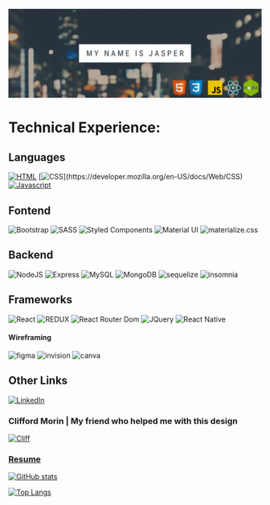 <!-- # Hi there! 👋  My Name is Jasper -->

![Banner](/Assets/Banner.png)


# Technical Experience:

## Languages
<p>
  
  [![HTML](https://img.shields.io/badge/HTML5-E34F26?style=for-the-badge&logo=html5&logoColor=white)](https://developer.mozilla.org/en-US/docs/Glossary/HTML5)
  [![CSS](https://img.shields.io/badge/CSS3-1572B6?style=for-the-badge&logo=css3&logoColor=white")](https://developer.mozilla.org/en-US/docs/Web/CSS)
  [![Javascript](https://img.shields.io/badge/JavaScript-323330?style=for-the-badge&logo=javascript&logoColor=F7DF1E)](https://developer.mozilla.org/en-US/docs/Web/JavaScript)

 </p>


## Fontend

<p>
<img alt="Bootstrap" src="https://img.shields.io/badge/Bootstrap-563D7C?style=for-the-badge&logo=bootstrap&logoColor=white" />
  <img alt="SASS" src = "https://img.shields.io/badge/Sass-CC6699?style=for-the-badge&logo=sass&logoColor=white" />
 <img alt="Styled Components" src = "https://img.shields.io/badge/styled--components-DB7093?style=for-the-badge&logo=styled-components&logoColor=white">
 <img alt="Material UI" src = "https://img.shields.io/badge/Material--UI-0081CB?style=for-the-badge&logo=material-ui&logoColor=white">
 <img alt="materialize.css" src="https://img.shields.io/badge/-materialize--css-ff69b4?style=for-the-badge&logo=materialize--css&logoColor=white">
 </p>

 
 
 ## Backend
 
 <p>
  <img alt="NodeJS" src = "https://img.shields.io/badge/Node.js-339933?style=for-the-badge&logo=nodedotjs&logoColor=white" />
  <img alt="Express" src = "https://img.shields.io/badge/Express.js-000000?style=for-the-badge&logo=express&logoColor=white" />
  <img alt="MySQL" src = "https://img.shields.io/badge/MySQL-005C84?style=for-the-badge&logo=mysql&logoColor=white">
  <img alt="MongoDB" src = "https://img.shields.io/badge/MongoDB-white?style=for-the-badge&logo=mongodb&logoColor=4EA94B">
    <img alt="sequelize" src="https://img.shields.io/badge/Sequelize-52B0E7?style=for-the-badge&logo=Sequelize&logoColor=white">
  <img alt="insomnia" src="https://img.shields.io/badge/Insomnia-5849be?style=for-the-badge&logo=Insomnia&logoColor=white">
  </p>

  
  
## Frameworks

<p>
  <img alt="React" src="https://img.shields.io/badge/React-20232A?style=for-the-badge&logo=react&logoColor=61DAFB" />
<img alt="REDUX" src="https://img.shields.io/badge/Redux-593D88?style=for-the-badge&logo=redux&logoColor=white">
<img alt="React Router Dom" src="https://img.shields.io/badge/React_Router-CA4245?style=for-the-badge&logo=react-router&logoColor=white">
<img alt="JQuery" src="https://img.shields.io/badge/jQuery-0769AD?style=for-the-badge&logo=jquery&logoColor=white">
 <img alt="React Native" src="https://img.shields.io/badge/React_Native-20232A?style=for-the-badge&logo=react&logoColor=61DAFB"> 
</p>


#### Wireframing

<p>
    <img alt="figma" src="https://img.shields.io/badge/Figma-F24E1E?style=for-the-badge&logo=figma&logoColor=white">
     <img alt="invision" src="https://img.shields.io/badge/InVision-FF3366?style=for-the-badge&logo=InVision&logoColor=white">
     <img alt="canva" src="https://img.shields.io/badge/Canva-%2300C4CC.svg?&style=for-the-badge&logo=Canva&logoColor=white">
</p>

## Other Links

[![LinkedIn](https://img.shields.io/badge/LinkedIn-0077B5?style=for-the-badge&logo=linkedin&logoColor=white)](https://www.linkedin.com/in/jasper-abarquez/)

### Clifford Morin | My friend who helped me with this design

[![Cliff](https://img.shields.io/badge/GitHub-100000?style=for-the-badge&logo=github&logoColor=white)](https://developer.mozilla.org/en-US/docs/Glossary/HTML5)

### <a href="https://docs.google.com/document/d/1RABlXl07-of8ScHao3MVXv5AH3COzHFLGd18hXKoOd4/edit?usp=sharing">Resume</a>



<!-- Stats tracker -->

[![GitHub stats](https://github-readme-stats.vercel.app/api?username=KuyaJasper&show_icons=true&theme=tokyonight)](https://github.com/anuraghazra/github-readme-stats)

[![Top Langs](https://github-readme-stats.vercel.app/api/top-langs/?username=KuyaJasper&layout=compact&langs_count=10&theme=tokyonight&count_private=true&show_icons=true)](https://github.com/anuraghazra/github-readme-stats)



<!--
**KuyaJasper/KuyaJasper** is a ✨ _special_ ✨ repository because its `README.md` (this file) appears on your GitHub profile.

Here are some ideas to get you started:

- 🔭 I’m currently working on ...
- 🌱 I’m currently learning ...
- 👯 I’m looking to collaborate on ...
- 🤔 I’m looking for help with ...
- 💬 Ask me about ...
- 📫 How to reach me: ...
- 😄 Pronouns: ...
- ⚡ Fun fact: ...
-->
